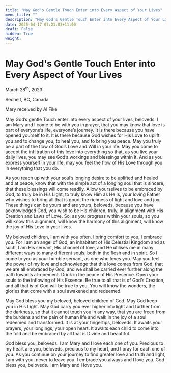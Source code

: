 ```yaml
---
title: "May God's Gentle Touch Enter into Every Aspect of Your Lives"
menu_title: ""
description: "May God's Gentle Touch Enter into Every Aspect of Your Lives"
date: 2025-04-17 07:21:03+11:00
draft: False
hidden: True
weight:
---
```

# May God's Gentle Touch Enter into Every Aspect of Your Lives

March 28<sup>th</sup>, 2023

Sechelt, BC, Canada

Mary received by Al Fike

May God’s gentle Touch enter into every aspect of your lives, beloveds. I am Mary and I come to be with you in prayer, that you may know that love is part of everyone’s life, everyone’s journey. It is there because you have opened yourself to it. It is there because God wishes for His Love to uplift you and to change you, to heal you, and to bring you peace. May you truly be a part of the flow of God’s Love and Will in your life. May you come to accept the infiltration of this love into everything so that, as you live your daily lives, you may see God’s workings and blessings within it. And as you express yourself in your life, may you feel the flow of His Love through you in everything that you do.

As you reach up with your soul’s longing desire to be uplifted and healed and at peace, know that with the simple act of a longing soul that is sincere, that these blessings will come readily. Allow yourselves to be embraced by God, to truly be in His Light, to truly know Him as He is, your loving Father who wishes to bring all that is good, the richness of light and love and joy. These things can be yours and are yours, beloveds, because you have acknowledged God, you wish to be His children, truly, in alignment with His Creation and Laws of Love. So, as you progress within your souls, so you will know this alignment, will know the harmony of this alignment, will know the joy of His Love in your lives.

My beloved children, I am with you often. I bring comfort to you, I embrace you. For I am an angel of God, an inhabitant of His Celestial Kingdom and as such, I am His servant, His channel of love, and He utilises me in many different ways to many different souls, both in the flesh and in spirit. So I come to you as your humble servant, as one who loves you. May you feel the power of my love and acknowledge that this love comes from God, that we are all embraced by God, and we shall be carried ever further along the path towards at-onement. Drink in the peace of His Presence. Open your souls to the inflowing of His Essence. Be true to all that is of God’s Creation, and all that is of God will be true to you. You will know the wonders, the glories that come with a soul awakened and redeemed.

May God bless you my beloved, beloved children of God. May God keep you in His Light. May God carry you ever higher into light and further from the darkness, so that it cannot touch you in any way, that you are freed from the burdens and the pain of human life and walk in the joy of a soul redeemed and transformed. It is at your fingertips, beloveds. It awaits your prayers, your longings, your open heart. It awaits each child to come into the fold and be embraced by all that is Divine and beautiful.

God bless you, beloveds. I am Mary and I love each one of you. Precious to my heart are you, beloveds, precious to my heart, and I pray for each one of you. As you continue on your journey to find greater love and truth and light, I am with you, never to leave you. I embrace you always and I love you. God bless you, beloveds. I am Mary and I love you.
